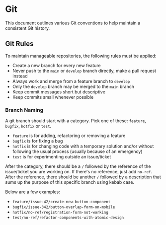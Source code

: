 # Git

This document outlines various Git conventions to help maintain a consistent Git history.

## Git Rules

To maintain manageable repositories, the following rules must be applied:

- Create a new branch for every new feature
- Never push to the `main` or `develop` branch directly, make a pull request instead
- Always work and merge from a feature branch to `develop`
- Only the `develop` branch may be merged to the `main` branch
- Keep commit messages short but descriptive
- Keep commits small whenever possible

### Branch Naming

A git branch should start with a category. Pick one of these: `feature`, `bugfix`, `hotfix` or `test`.

- `feature` is for adding, refactoring or removing a feature
- `bugfix` is for fixing a bug
- `hotfix` is for changing code with a temporary solution and/or without following the usual process (usually because of an emergency)
- `test` is for experimenting outside an issue/ticket

After the category, there should be a `/` followed by the reference of the issue/ticket you are working on. If there's no reference, just add `no-ref`.
After the reference, there should be another `/` followed by a description that sums up the purpose of this specific branch using kebab case.

Below are a few examples:

- `feature/issue-42/create-new-button-component`
- `bugfix/issue-342/button-overlap-form-on-mobile`
- `hotfix/no-ref/registration-form-not-working`
- `test/no-ref/refactor-components-with-atomic-design`
